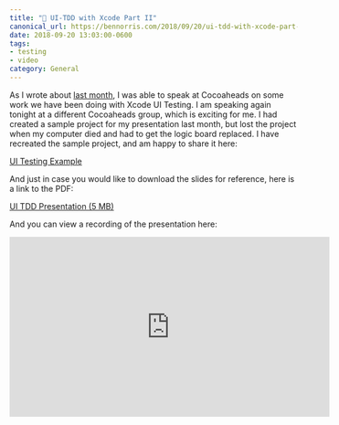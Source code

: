 ```yaml
---
title: "🧪 UI-TDD with Xcode Part II"
canonical_url: https://bennorris.com/2018/09/20/ui-tdd-with-xcode-part-ii
date: 2018-09-20 13:03:00-0600
tags:
- testing
- video
category: General
---
```


As I wrote about [last month](https://bennorris.com/2018/08/14/ui-tdd-with-xcode), I was able to speak at Cocoaheads on some work we have been doing with Xcode UI Testing. I am speaking again tonight at a different Cocoaheads group, which is exciting for me.
I had created a sample project for my presentation last month, but lost the project when my computer died and had to get the logic board replaced. I have recreated the sample project, and am happy to share it here:

[UI Testing Example](https://github.com/benjaminsnorris/UITestingExample)

And just in case you would like to download the slides for reference, here is a link to the PDF:

[UI TDD Presentation (5 MB)](https://media.bennorris.com/images/bennorris/uploads/2019/7140e68aef.pdf)

And you can view a recording of the presentation here:

<iframe width="560" height="315" src="https://www.youtube-nocookie.com/embed/kLl7DIDv4Js" frameborder="0" allow="accelerometer; autoplay; encrypted-media; gyroscope; picture-in-picture" allowfullscreen></iframe>
